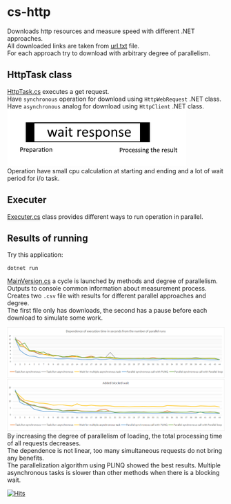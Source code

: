 # cs-http
Downloads http resources and measure speed with different .NET approaches.  
All downloaded links are taken from [url.txt](url.txt) file.  
For each approach try to download with arbitrary degree of parallelism.  

## HttpTask class
[HttpTask.cs](HttpTask.cs) executes a get request.  
Have `synchronous` operation for download using `HttpWebRequest` .NET class.  
Have `asynchronous` analog for download using `HttpClient` .NET class.  
![task.png](task.png)  
Operation have small cpu calculation at starting and ending and a lot of wait period for i/o task.

## Executer
[Executer.cs](Executer.cs) class provides different ways to run operation in parallel.  


## Results of running
Try this application:  
```
dotnet run
```
[MainVersion.cs](MainVersion.cs) a cycle is launched by methods and degree of parallelism.   
Outputs to console common information about measurement process.  
Creates two `.csv` file with results for different parallel approaches and degree.  
The first file only has downloads, the second has a pause before each download to simulate some work.  

![res1.png](res1.png)  
![res2.png](res2.png)
By increasing the degree of parallelism of loading, the total processing time of all requests decreases.  
The dependence is not linear, too many simultaneous requests do not bring any benefits.  
The parallelization algorithm using PLINQ showed the best results.
Multiple asynchronous tasks is slower than other methods when there is a blocking wait.

[![Hits](https://hits.seeyoufarm.com/api/count/incr/badge.svg?url=https%3A%2F%2Fgithub.com%2Fmiptleha%2Fcs-http&count_bg=%230C7DBD&title_bg=%23555555&icon=&icon_color=%23E7E7E7&title=hits&edge_flat=false)](https://hits.seeyoufarm.com)
